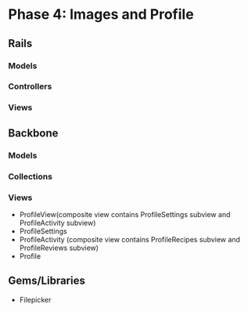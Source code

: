# Phase 4: Images and Profile

## Rails
### Models

### Controllers


### Views


## Backbone
### Models

### Collections

### Views
  * ProfileView(composite view contains ProfileSettings subview and ProfileActivity subview)
  * ProfileSettings
  * ProfileActivity (composite view contains ProfileRecipes subview and ProfileReviews subview)
  * Profile

## Gems/Libraries
* Filepicker
